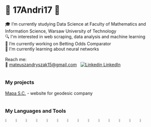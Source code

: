 # 👋 17Andri17 👋

🎓 I’m currently studying Data Science at Faculty of Mathematics and Information Science, Warsaw University of Technology </br>
🔍 I'm interested in web scraping, data analysis and machine learning </br>
🎲 I’m currently working on Betting Odds Comparator </br>
🌱 I'm currently learning about neural networks </br></br>
Reach me: <br>
📧 mateuszandryszak15@gmail.com &nbsp; [![Linkedin](https://i.stack.imgur.com/gVE0j.png) LinkedIn](https://www.linkedin.com/https://www.linkedin.com/in/mateusz-andryszak-508403269/)

#

### My projects

[Mapa S.C.](https://mapasc.pl) - website for geodesic company

#

### My Languages and Tools

<img align="left" alt="Python" width="5.1%" style="padding-right:1%" src="https://cdn.jsdelivr.net/gh/devicons/devicon/icons/python/python-plain.svg" />
<img align="left" alt="Pandas" width="5.1%" style="padding-right:1%" src="https://cdn.jsdelivr.net/gh/devicons/devicon/icons/pandas/pandas-original-wordmark.svg" />
<img align="left" alt="R" width="5.1%" style="padding-right:1%" src="https://cdn.jsdelivr.net/gh/devicons/devicon/icons/r/r-original.svg" />
<img align="left" alt="SQL" width="5.1%" style="padding-right:1%" src="https://cdn.jsdelivr.net/gh/devicons/devicon/icons/microsoftsqlserver/microsoftsqlserver-plain-wordmark.svg" />
<img align="left" alt="HTML" width="5.1%" style="padding-right:1%" src="https://cdn.jsdelivr.net/gh/devicons/devicon/icons/html5/html5-plain.svg" />
<img align="left" alt="CSS" width="5.1%" style="padding-right:1%" src="https://cdn.jsdelivr.net/gh/devicons/devicon/icons/css3/css3-plain.svg" />
<img align="left" alt="JavaScript" width="5.1%" style="padding-right:1%" src="https://cdn.jsdelivr.net/gh/devicons/devicon/icons/javascript/javascript-plain.svg" />
<img align="left" alt="Jupyter" width="5.1%" style="padding-right:1%" src="https://cdn.jsdelivr.net/gh/devicons/devicon/icons/jupyter/jupyter-original-wordmark.svg" />
<img align="left" alt="Java" width="5.1%" style="padding-right:1%" src="https://cdn.jsdelivr.net/gh/devicons/devicon/icons/java/java-original.svg"/>
<img align="left" alt="GitHub" width="5.1%" style="padding-right:1%" src="https://cdn.jsdelivr.net/gh/devicons/devicon/icons/github/github-original.svg" />
<img align="left" alt="MatLab" width="5.1%" style="padding-right:1%" src="https://cdn.jsdelivr.net/gh/devicons/devicon/icons/matlab/matlab-original.svg" />
<img align="left" alt="Markdown" width="5.1%" style="padding-right:1%" src="https://cdn.jsdelivr.net/gh/devicons/devicon/icons/markdown/markdown-original.svg" />
<img align="left" alt="Latex" width="5.1%" style="padding-right:1%" src="https://cdn.jsdelivr.net/gh/devicons/devicon/icons/latex/latex-original.svg" />
<img align="left" alt="Linux" width="5.1%" style="padding-right:1%" src="https://cdn.jsdelivr.net/gh/devicons/devicon/icons/linux/linux-original.svg" />
</br>




<!--
**17Andri17/17Andri17** is a ✨ _special_ ✨ repository because its `README.md` (this file) appears on your GitHub profile.

Here are some ideas to get you started:

- 🔭 I’m currently working on ...
- 🌱 I’m currently learning ...
- 👯 I’m looking to collaborate on ...
- 🤔 I’m looking for help with ...
- 💬 Ask me about ...
- 📫 How to reach me: ...
- 😄 Pronouns: ...
- ⚡ Fun fact: ...
-->
